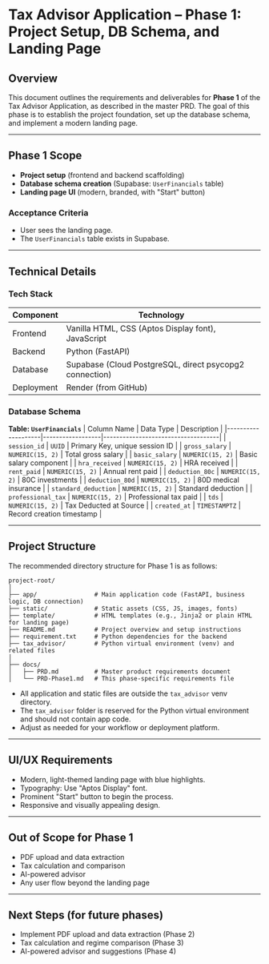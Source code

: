 # Tax Advisor Application – Phase 1: Project Setup, DB Schema, and Landing Page

## Overview
This document outlines the requirements and deliverables for **Phase 1** of the Tax Advisor Application, as described in the master PRD. The goal of this phase is to establish the project foundation, set up the database schema, and implement a modern landing page.

---

## Phase 1 Scope
- **Project setup** (frontend and backend scaffolding)
- **Database schema creation** (Supabase: `UserFinancials` table)
- **Landing page UI** (modern, branded, with "Start" button)

### Acceptance Criteria
- User sees the landing page.
- The `UserFinancials` table exists in Supabase.

---

## Technical Details

### Tech Stack
| Component | Technology |
|---|---|
| Frontend | Vanilla HTML, CSS (Aptos Display font), JavaScript |
| Backend | Python (FastAPI) |
| Database | Supabase (Cloud PostgreSQL, direct psycopg2 connection) |
| Deployment | Render (from GitHub) |

### Database Schema
**Table: `UserFinancials`**
| Column Name         | Data Type         | Description                        |
|--------------------|------------------|------------------------------------|
| `session_id`       | `UUID`           | Primary Key, unique session ID      |
| `gross_salary`     | `NUMERIC(15, 2)` | Total gross salary                 |
| `basic_salary`     | `NUMERIC(15, 2)` | Basic salary component             |
| `hra_received`     | `NUMERIC(15, 2)` | HRA received                       |
| `rent_paid`        | `NUMERIC(15, 2)` | Annual rent paid                   |
| `deduction_80c`    | `NUMERIC(15, 2)` | 80C investments                    |
| `deduction_80d`    | `NUMERIC(15, 2)` | 80D medical insurance              |
| `standard_deduction` | `NUMERIC(15, 2)` | Standard deduction                |
| `professional_tax` | `NUMERIC(15, 2)` | Professional tax paid              |
| `tds`              | `NUMERIC(15, 2)` | Tax Deducted at Source             |
| `created_at`       | `TIMESTAMPTZ`    | Record creation timestamp          |

---

## Project Structure
The recommended directory structure for Phase 1 is as follows:

```
project-root/
│
├── app/                # Main application code (FastAPI, business logic, DB connection)
├── static/             # Static assets (CSS, JS, images, fonts)
├── template/           # HTML templates (e.g., Jinja2 or plain HTML for landing page)
├── README.md           # Project overview and setup instructions
├── requirement.txt     # Python dependencies for the backend
├── tax_advisor/        # Python virtual environment (venv) and related files
│
├── docs/
│   ├── PRD.md          # Master product requirements document
│   └── PRD-Phase1.md   # This phase-specific requirements file
```

- All application and static files are outside the `tax_advisor` venv directory.
- The `tax_advisor` folder is reserved for the Python virtual environment and should not contain app code.
- Adjust as needed for your workflow or deployment platform.

---

## UI/UX Requirements
- Modern, light-themed landing page with blue highlights.
- Typography: Use "Aptos Display" font.
- Prominent "Start" button to begin the process.
- Responsive and visually appealing design.

---

## Out of Scope for Phase 1
- PDF upload and data extraction
- Tax calculation and comparison
- AI-powered advisor
- Any user flow beyond the landing page

---

## Next Steps (for future phases)
- Implement PDF upload and data extraction (Phase 2)
- Tax calculation and regime comparison (Phase 3)
- AI-powered advisor and suggestions (Phase 4) 